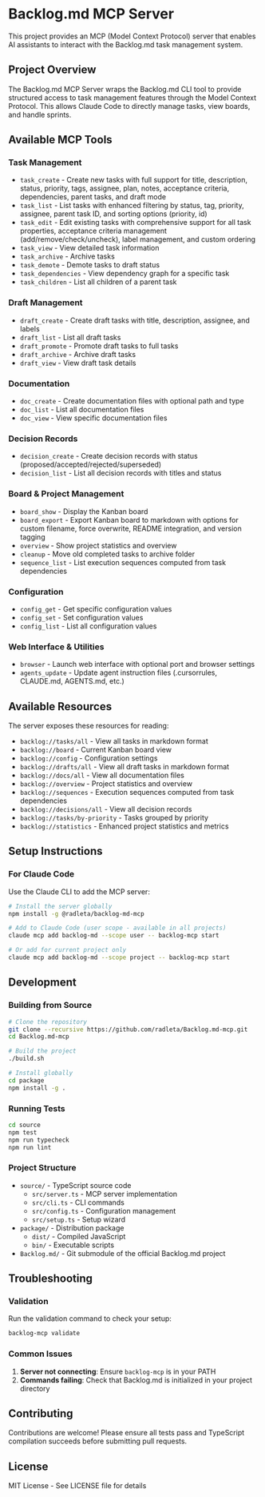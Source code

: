 # Backlog.md MCP Server

This project provides an MCP (Model Context Protocol) server that enables AI assistants to interact with the Backlog.md task management system.

## Project Overview

The Backlog.md MCP Server wraps the Backlog.md CLI tool to provide structured access to task management features through the Model Context Protocol. This allows Claude Code to directly manage tasks, view boards, and handle sprints.

## Available MCP Tools

### Task Management
- `task_create` - Create new tasks with full support for title, description, status, priority, tags, assignee, plan, notes, acceptance criteria, dependencies, parent tasks, and draft mode
- `task_list` - List tasks with enhanced filtering by status, tag, priority, assignee, parent task ID, and sorting options (priority, id)
- `task_edit` - Edit existing tasks with comprehensive support for all task properties, acceptance criteria management (add/remove/check/uncheck), label management, and custom ordering
- `task_view` - View detailed task information
- `task_archive` - Archive tasks
- `task_demote` - Demote tasks to draft status
- `task_dependencies` - View dependency graph for a specific task
- `task_children` - List all children of a parent task

### Draft Management
- `draft_create` - Create draft tasks with title, description, assignee, and labels
- `draft_list` - List all draft tasks
- `draft_promote` - Promote draft tasks to full tasks
- `draft_archive` - Archive draft tasks
- `draft_view` - View draft task details

### Documentation
- `doc_create` - Create documentation files with optional path and type
- `doc_list` - List all documentation files
- `doc_view` - View specific documentation files

### Decision Records
- `decision_create` - Create decision records with status (proposed/accepted/rejected/superseded)
- `decision_list` - List all decision records with titles and status

### Board & Project Management
- `board_show` - Display the Kanban board
- `board_export` - Export Kanban board to markdown with options for custom filename, force overwrite, README integration, and version tagging
- `overview` - Show project statistics and overview
- `cleanup` - Move old completed tasks to archive folder
- `sequence_list` - List execution sequences computed from task dependencies

### Configuration
- `config_get` - Get specific configuration values
- `config_set` - Set configuration values
- `config_list` - List all configuration values

### Web Interface & Utilities
- `browser` - Launch web interface with optional port and browser settings
- `agents_update` - Update agent instruction files (.cursorrules, CLAUDE.md, AGENTS.md, etc.)

## Available Resources

The server exposes these resources for reading:
- `backlog://tasks/all` - View all tasks in markdown format
- `backlog://board` - Current Kanban board view
- `backlog://config` - Configuration settings
- `backlog://drafts/all` - View all draft tasks in markdown format
- `backlog://docs/all` - View all documentation files
- `backlog://overview` - Project statistics and overview
- `backlog://sequences` - Execution sequences computed from task dependencies
- `backlog://decisions/all` - View all decision records
- `backlog://tasks/by-priority` - Tasks grouped by priority
- `backlog://statistics` - Enhanced project statistics and metrics

## Setup Instructions

### For Claude Code

Use the Claude CLI to add the MCP server:

```bash
# Install the server globally
npm install -g @radleta/backlog-md-mcp

# Add to Claude Code (user scope - available in all projects)
claude mcp add backlog-md --scope user -- backlog-mcp start

# Or add for current project only
claude mcp add backlog-md --scope project -- backlog-mcp start
```

## Development

### Building from Source

```bash
# Clone the repository
git clone --recursive https://github.com/radleta/Backlog.md-mcp.git
cd Backlog.md-mcp

# Build the project
./build.sh

# Install globally
cd package
npm install -g .
```

### Running Tests

```bash
cd source
npm test
npm run typecheck
npm run lint
```

### Project Structure

- `source/` - TypeScript source code
  - `src/server.ts` - MCP server implementation
  - `src/cli.ts` - CLI commands
  - `src/config.ts` - Configuration management
  - `src/setup.ts` - Setup wizard
- `package/` - Distribution package
  - `dist/` - Compiled JavaScript
  - `bin/` - Executable scripts
- `Backlog.md/` - Git submodule of the official Backlog.md project

## Troubleshooting

### Validation

Run the validation command to check your setup:

```bash
backlog-mcp validate
```

### Common Issues

1. **Server not connecting**: Ensure `backlog-mcp` is in your PATH
2. **Commands failing**: Check that Backlog.md is initialized in your project directory

## Contributing

Contributions are welcome! Please ensure all tests pass and TypeScript compilation succeeds before submitting pull requests.

## License

MIT License - See LICENSE file for details